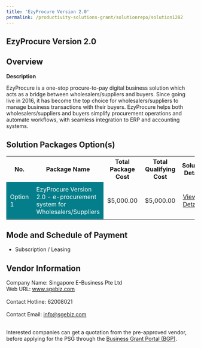 ```yaml
---
title: 'EzyProcure Version 2.0'
permalink: /productivity-solutions-grant/solutionrepo/solution1282
---
```


## EzyProcure Version 2.0

## Overview

**Description**

EzyProcure is a one-stop procure-to-pay digital business solution which acts as a bridge between wholesalers/suppliers and buyers. Since going live in 2016, it has become the top choice for wholesalers/suppliers to manage business transactions with their buyers. EzyProcure helps both wholesalers/suppliers and buyers simplify procurement operations and automate workflows, with seamless integration to ERP and accounting systems.

## Solution Packages Option(s)

<table>
<tr>
<th><b>No.</b></th>
<th><b>Package Name</b></th>
<th><b>Total Package Cost</b></th>
<th><b>Total Qualifying Cost</b></th>
<th><b>Solution Details</b></th>
</tr>
<tr>
<td style='padding: 10px; background-color: #037E8A; color: #FFFFFF;'>Option 1</td>
<td style='padding: 10px; background-color: #037E8A; color: #FFFFFF;'>EzyProcure Version 2.0 - e-procurement system for Wholesalers/Suppliers</td>
<td style='padding: 10px;'>$5,000.00</td>
<td style='padding: 10px;'>$5,000.00</td>
<td style='padding: 10px;'><a href='/images/psg/Singapore_E-business_Desensitised_Annex_3_wef_7_July_2022.pdf' target='_blank'>View Details</a></td>
</tr>
</table>

## Mode and Schedule of Payment

 - Subscription / Leasing

## Vendor Information

 Company Name: Singapore E-Business Pte Ltd<br>Web URL: www.sgebiz.com <br><br>Contact Hotline: 62008021 <br><br>Contact Email: info@sgebiz.com <br><br>

Interested companies can get a quotation from the pre-approved vendor, before applying for the PSG through the <a href='https://www.businessgrants.gov.sg/' target='_blank' rel='noopener'>Business Grant Portal (BGP)</a>.

<script src="/jquery/resize-tables.js"></script>
